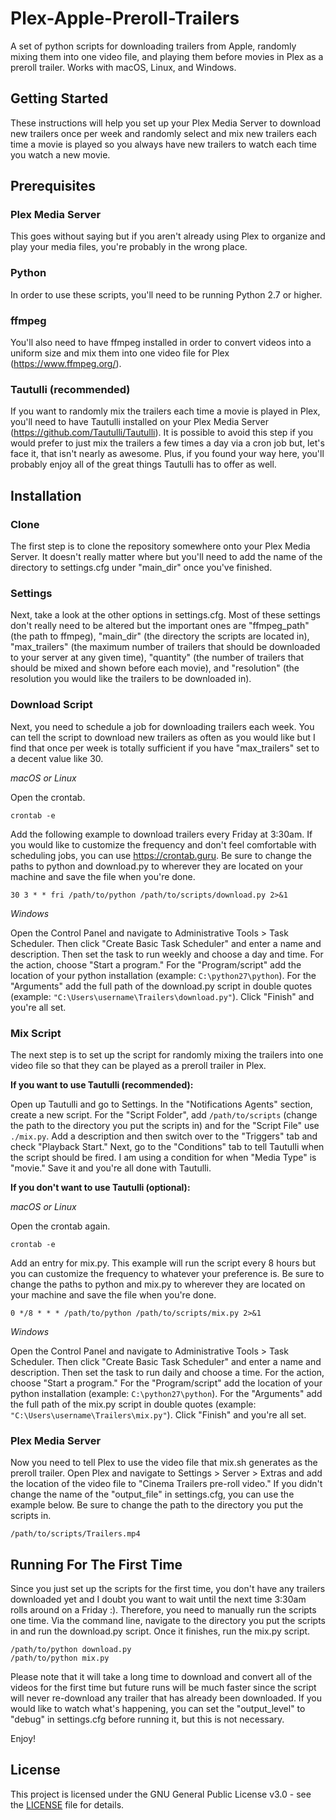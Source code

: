 # Plex-Apple-Preroll-Trailers

A set of python scripts for downloading trailers from Apple, randomly mixing them into one video file, and playing them before movies in Plex as a preroll trailer. Works with macOS, Linux, and Windows.

## Getting Started

These instructions will help you set up your Plex Media Server to download new trailers once per week and randomly select and mix new trailers each time a movie is played so you always have new trailers to watch each time you watch a new movie.

## Prerequisites

### Plex Media Server

This goes without saying but if you aren't already using Plex to organize and play your media files, you're probably in the wrong place.

### Python

In order to use these scripts, you'll need to be running Python 2.7 or higher.

### ffmpeg

You'll also need to have ffmpeg installed in order to convert videos into a uniform size and mix them into one video file for Plex (https://www.ffmpeg.org/).

### Tautulli (recommended)

If you want to randomly mix the trailers each time a movie is played in Plex, you'll need to have Tautulli installed on your Plex Media Server (https://github.com/Tautulli/Tautulli). It is possible to avoid this step if you would prefer to just mix the trailers a few times a day via a cron job but, let's face it, that isn't nearly as awesome. Plus, if you found your way here, you'll probably enjoy all of the great things Tautulli has to offer as well.

## Installation

### Clone

The first step is to clone the repository somewhere onto your Plex Media Server. It doesn't really matter where but you'll need to add the name of the directory to settings.cfg under "main_dir" once you've finished.

### Settings

Next, take a look at the other options in settings.cfg. Most of these settings don't really need to be altered but the important ones are "ffmpeg_path" (the path to ffmpeg), "main_dir" (the directory the scripts are located in), "max_trailers" (the maximum number of trailers that should be downloaded to your server at any given time), "quantity" (the number of trailers that should be mixed and shown before each movie), and "resolution" (the resolution you would like the trailers to be downloaded in).

### Download Script

Next, you need to schedule a job for downloading trailers each week. You can tell the script to download new trailers as often as you would like but I find that once per week is totally sufficient if you have "max_trailers" set to a decent value like 30.

*macOS or Linux*

Open the crontab.

```
crontab -e
```

Add the following example to download trailers every Friday at 3:30am. If you would like to customize the frequency and don't feel comfortable with scheduling jobs, you can use https://crontab.guru. Be sure to change the paths to python and download.py to wherever they are located on your machine and save the file when you're done.

```
30 3 * * fri /path/to/python /path/to/scripts/download.py 2>&1
```

*Windows*

Open the Control Panel and navigate to Administrative Tools > Task Scheduler. Then click "Create Basic Task Scheduler" and enter a name and description. Then set the task to run weekly and choose a day and time. For the action, choose "Start a program." For the "Program/script" add the location of your python installation (example: `C:\python27\python`). For the "Arguments" add the full path of the download.py script in double quotes (example: `"C:\Users\username\Trailers\download.py"`). Click "Finish" and you're all set.

### Mix Script

The next step is to set up the script for randomly mixing the trailers into one video file so that they can be played as a preroll trailer in Plex.

**If you want to use Tautulli (recommended):**

Open up Tautulli and go to Settings. In the "Notifications Agents" section, create a new script. For the "Script Folder", add `/path/to/scripts` (change the path to the directory you put the scripts in) and for the "Script File" use `./mix.py`. Add a description and then switch over to the "Triggers" tab and check "Playback Start." Next, go to the "Conditions" tab to tell Tautulli when the script should be fired. I am using a condition for when "Media Type" is "movie." Save it and you're all done with Tautulli.

**If you don't want to use Tautulli (optional):**

*macOS or Linux*

Open the crontab again.

```
crontab -e
```

Add an entry for mix.py. This example will run the script every 8 hours but you can customize the frequency to whatever your preference is. Be sure to change the paths to python and mix.py to wherever they are located on your machine and save the file when you're done.

```
0 */8 * * * /path/to/python /path/to/scripts/mix.py 2>&1
```

*Windows*

Open the Control Panel and navigate to Administrative Tools > Task Scheduler. Then click "Create Basic Task Scheduler" and enter a name and description. Then set the task to run daily and choose a time. For the action, choose "Start a program." For the "Program/script" add the location of your python installation (example: `C:\python27\python`). For the "Arguments" add the full path of the mix.py script in double quotes (example: `"C:\Users\username\Trailers\mix.py"`). Click "Finish" and you're all set.

### Plex Media Server

Now you need to tell Plex to use the video file that mix.sh generates as the preroll trailer. Open Plex and navigate to Settings > Server > Extras and add the location of the video file to "Cinema Trailers pre-roll video." If you didn't change the name of the "output_file" in settings.cfg, you can use the example below. Be sure to change the path to the directory you put the scripts in.

```
/path/to/scripts/Trailers.mp4
```

## Running For The First Time

Since you just set up the scripts for the first time, you don't have any trailers downloaded yet and I doubt you want to wait until the next time 3:30am rolls around on a Friday :). Therefore, you need to manually run the scripts one time. Via the command line, navigate to the directory you put the scripts in and run the download.py script. Once it finishes, run the mix.py script.

```
/path/to/python download.py
/path/to/python mix.py
```

Please note that it will take a long time to download and convert all of the videos for the first time but future runs will be much faster since the script will never re-download any trailer that has already been downloaded. If you would like to watch what's happening, you can set the "output_level" to "debug" in settings.cfg before running it, but this is not necessary.

Enjoy!

## License

This project is licensed under the GNU General Public License v3.0 - see the [LICENSE](LICENSE) file for details.